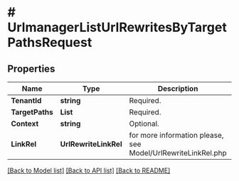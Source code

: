 # # UrlmanagerListUrlRewritesByTargetPathsRequest


## Properties 


Name | Type | Description | Notes
------------ | ------------- | ------------- | -------------
**TenantId**| **string** | Required.  | [optional]
**TargetPaths**| **List<string>** | Required.  | [optional]
**Context**| **string** | Optional.  | [optional]
**LinkRel**| **UrlRewriteLinkRel** |  for more information please, see Model/UrlRewriteLinkRel.php  | [optional]


[[Back to Model list]](../../README.md#models) [[Back to API list]](../../README.md#endpoints) [[Back to README]](../../README.md)

